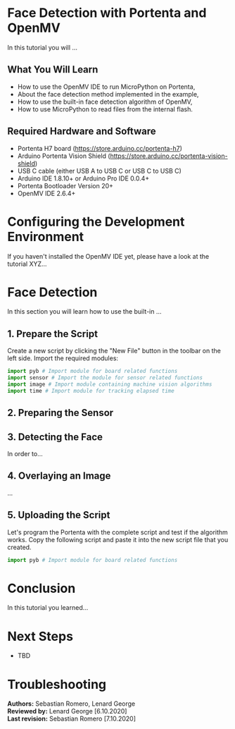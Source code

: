 # Face Detection with Portenta and OpenMV
In this tutorial you will ...

## What You Will Learn
- How to use the OpenMV IDE to run MicroPython on Portenta,
- About the face detection method implemented in the example, 
- How to use the built-in face detection algorithm of OpenMV,
- How to use MicroPython to read files from the internal flash.

## Required Hardware and Software
- Portenta H7 board (<https://store.arduino.cc/portenta-h7>)
- Arduino Portenta Vision Shield (https://store.arduino.cc/portenta-vision-shield)
- USB C cable (either USB A to USB C or USB C to USB C)
- Arduino IDE 1.8.10+  or Arduino Pro IDE 0.0.4+ 
- Portenta Bootloader Version 20+
- OpenMV IDE 2.6.4+


# Configuring the Development Environment
If you haven't installed the OpenMV IDE yet, please have a look at the tutorial XYZ...



# Face Detection

In this section you will learn how to use the built-in ...

## 1. Prepare the Script

Create a new script by clicking the "New File" button in the toolbar on the left side. Import the required modules:

```py
import pyb # Import module for board related functions
import sensor # Import the module for sensor related functions
import image # Import module containing machine vision algorithms
import time # Import module for tracking elapsed time
```



## 2. Preparing the Sensor



## 3. Detecting the Face

In order to...

## 4. Overlaying an Image

...

## 5. Uploading the Script
Let's program the Portenta with the complete script and test if the algorithm works. Copy the following script and paste it into the new script file that you created.

```py
import pyb # Import module for board related functions


```

# Conclusion

In this tutorial you learned...

# Next Steps
-   TBD

# Troubleshooting


**Authors:** Sebastian Romero, Lenard George  
**Reviewed by:** Lenard George [6.10.2020]  
**Last revision:** Sebastian Romero [7.10.2020]